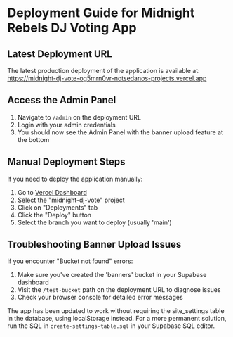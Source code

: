 # Deployment Guide for Midnight Rebels DJ Voting App

## Latest Deployment URL
The latest production deployment of the application is available at:
https://midnight-dj-vote-og5mrn0vr-notsedanos-projects.vercel.app

## Access the Admin Panel
1. Navigate to `/admin` on the deployment URL
2. Login with your admin credentials
3. You should now see the Admin Panel with the banner upload feature at the bottom

## Manual Deployment Steps
If you need to deploy the application manually:

1. Go to [Vercel Dashboard](https://vercel.com/dashboard)
2. Select the "midnight-dj-vote" project
3. Click on "Deployments" tab
4. Click the "Deploy" button
5. Select the branch you want to deploy (usually 'main')

## Troubleshooting Banner Upload Issues
If you encounter "Bucket not found" errors:

1. Make sure you've created the 'banners' bucket in your Supabase dashboard
2. Visit the `/test-bucket` path on the deployment URL to diagnose issues
3. Check your browser console for detailed error messages

The app has been updated to work without requiring the site_settings table in the database, using localStorage instead. For a more permanent solution, run the SQL in `create-settings-table.sql` in your Supabase SQL editor. 